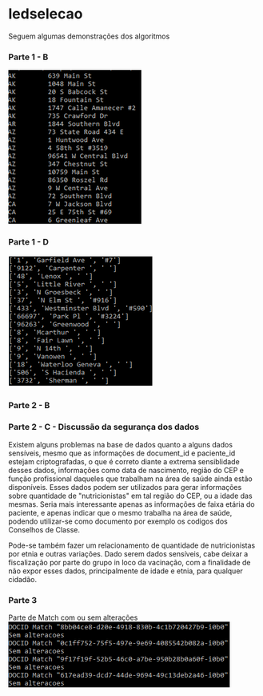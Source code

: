 # ledselecao

<p>Seguem algumas demonstrações dos algoritmos</p>

<h3>Parte 1 - B</h3>
<img src="imgs/listagem.png">
<h3>Parte 1 - D</h3>
<img src="imgs/enderecos.png">

<h3>Parte 2 - B</h3>

<h3>Parte 2 - C - Discussão da segurança dos dados</h3>

<p>Existem alguns problemas na base de dados quanto a alguns dados sensíveis, mesmo que as informações de document_id e paciente_id estejam criptografadas, o que é correto diante
a extrema sensiblidade desses dados, informações como data de nascimento, região do CEP e função profissional daqueles que trabalham na área de saúde ainda estão disponíveis. Esses
dados podem ser utilizados para gerar informações sobre quantidade de "nutricionistas" em tal região do CEP, ou a idade das mesmas. Seria mais interessante apenas as informações
de faixa etária do paciente, e apenas indicar que o mesmo trabalha na área de saúde, podendo utilizar-se como documento por exemplo os codigos dos Conselhos de Classe.

Pode-se também fazer um relacionamento de quantidade de nutricionistas por etnia e outras variações. Dado serem dados sensíveis, cabe deixar a fiscalização por parte do
grupo in loco da vacinação, com a finalidade de não expor esses dados, principalmente de idade e etnia, para qualquer cidadão.</p>

<h3> Parte 3</h3>

Parte de Match com ou sem alterações
<img src="imgs/p3.png">



